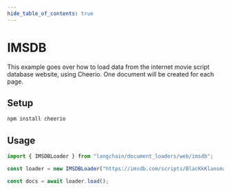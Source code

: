 ```yaml
---
hide_table_of_contents: true
---
```


# IMSDB

This example goes over how to load data from the internet movie script database website, using Cheerio. One document
will be created for each page.

## Setup

```bash npm2yarn
npm install cheerio
```

## Usage

```typescript
import { IMSDBLoader } from "langchain/document_loaders/web/imsdb";

const loader = new IMSDBLoader("https://imsdb.com/scripts/BlacKkKlansman.html");

const docs = await loader.load();
```
